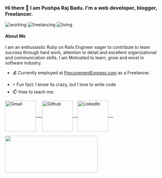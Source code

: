 ### Hi there 👋 I am Pushpa Raj Badu. I'm a web developer, blogger, Freelancer.

<p align="left">
  <img alt=working src="https://img.shields.io/badge/working-web/mobile-3c9" />
  <img alt=freelancing src="https://img.shields.io/badge/job-remote-brightgreen" />
  <img alt=living src="https://img.shields.io/badge/Place-Nepal-blue" />
</p>

<!-- <img align=right alt="working from home" src="https://media2.giphy.com/media/26tn33aiTi1jkl6H6/giphy.gif?cid=ecf05e47tvlg13pl67fowrmt9zjkmkkt06lb2qkm3691xltv&rid=giphy.gif&ct=g" /> -->

#### About Me

I am an enthusiastic Ruby on Rails Engineer eager to contribute to team success through
hard work, attention to detail and excellent organizational and communication
skills. I am Motivated to learn, grow and excel in software industry.

- 💰  Currently employed at <a href="https://procurementexpress.com" target='_blank'>ProcurementExpress.com</a> as a Freelancer.
<!-- - 🌱 Learning react native and 🚀 building personal finanace mobile application (link will be disclosed soon) -->
- ⚡ Fun fact: I know its crazy, but I love to write code
- 📫 How to reach me:
<p align="left">
    <a href="mailto:pushparaj.badu@gmail.com" target="blank">
        <img align="center" alt="Gmail" width="100px" src="https://img.shields.io/badge/-GMAIL-D14836?style=for-the-badge&logo=gmail&logoColor=white" /> &nbsp; &nbsp;
    </a>
    <a href="https://github.com/przbadu" target="blank">
        <img align="center" alt="Github" width="100px" src="https://img.shields.io/badge/-GITHUB-black?style=for-the-badge&logo=github&logoColor=white">&nbsp; &nbsp;
    </a>
    <a href="https://www.linkedin.com/in/przbadu" target="blank">
        <img align="center" alt="LinkedIn" width="100px" src="https://img.shields.io/badge/-LINKEDIN-0077B5?style=for-the-badge&logo=linkedin&logoColor=white" /> &nbsp; &nbsp;
    </a>
</p>

<!-- - 🧰 Languages and Tools: -->
<!-- 
<p align="center">
  <img src="https://raw.githubusercontent.com/github/explore/80688e429a7d4ef2fca1e82350fe8e3517d3494d/topics/python/ruby.png" alt="Python" height="40" style="vertical-align:top; margin:4px">
  <img src="https://raw.githubusercontent.com/github/explore/80688e429a7d4ef2fca1e82350fe8e3517d3494d/topics/javascript/javascript.png" alt="Javascript" height="40" style="vertical-align:top; margin:4px">
  <img src="https://raw.githubusercontent.com/github/explore/80688e429a7d4ef2fca1e82350fe8e3517d3494d/topics/visual-studio-code/visual-studio-code.png" alt="VS Code" height="40" style="vertical-align:top; margin:4px">
</p>   -->


<a href="https://github.com/przbadu">
  <img align="left" width="300" height="120" src="https://github-readme-stats.vercel.app/api/top-langs/?username=przbadu&layout=compact&theme=material-palenight" />
</a>
<!-- 
<a href="https://github.com/przbadu">
  <img align="right" width="300" height="120" src="https://github-readme-stats.vercel.app/api?username=przbadu&count_private=true&show_icons=true&theme=material-palenight" />
</a>
 -->


